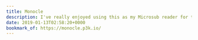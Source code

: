 ```yaml
---
title: Monocle
description: I've really enjoyed using this as my Microsub reader for the last few weeks. Combined with <a href="http://xray.p3k.io" rel="external noopener">X-Ray</a>, it's been pretty trivial to debug my feeds!
date: 2019-01-13T02:58:20+0000
bookmark_of: https://monocle.p3k.io/
---
```

